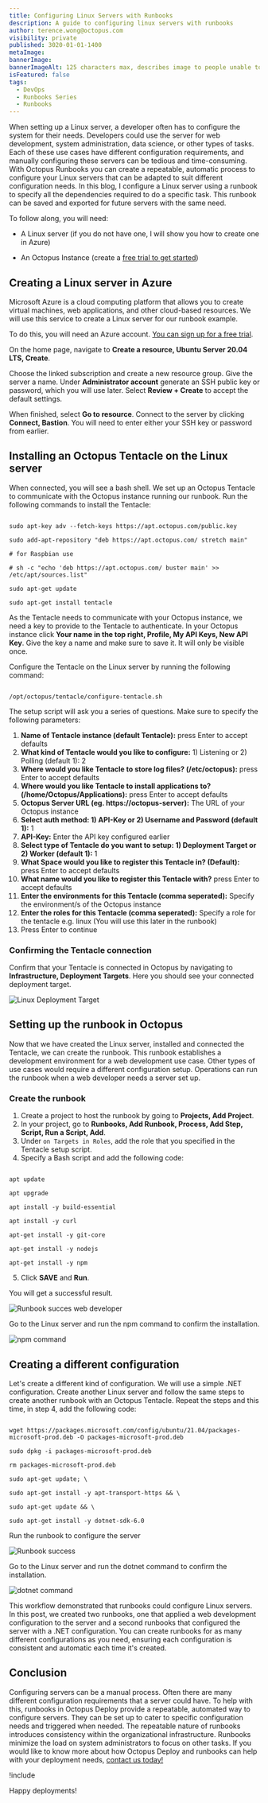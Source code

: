 ```yaml
---
title: Configuring Linux Servers with Runbooks
description: A guide to configuring linux servers with runbooks
author: terence.wong@octopus.com
visibility: private
published: 3020-01-01-1400
metaImage:
bannerImage:
bannerImageAlt: 125 characters max, describes image to people unable to see it.
isFeatured: false
tags:
  - DevOps
  - Runbooks Series
  - Runbooks
---
```


<!-- see https://github.com/OctopusDeploy/blog/blob/master/tags.txt for a comprehensive list of tags -->


When setting up a Linux server, a developer often has to configure the system for their needs. Developers could use the server for web development, system administration, data science, or other types of tasks. Each of these use cases have different configuration requirements, and manually configuring these servers can be tedious and time-consuming. With Octopus Runbooks you can create a repeatable, automatic process to configure your Linux servers that can be adapted to suit different configuration needs. In this blog, I configure a Linux server using a runbook to specify all the dependencies required to do a specific task. This runbook can be saved and exported for future servers with the same need.

To follow along, you will need:

- A Linux server (if you do not have one, I will show you how to create one in Azure)

- An Octopus Instance (create a [free trial to get started](https://octopus.com/docs/octopus-cloud))

## Creating a Linux server in Azure

Microsoft Azure is a cloud computing platform that allows you to create virtual machines, web applications, and other cloud-based resources. We will use this service to create a Linux server for our runbook example.

To do this, you will need an Azure account. [You can sign up for a free trial](https://portal.azure.com/).

On the home page, navigate to **Create a resource, Ubuntu Server 20.04 LTS, Create**.

Choose the linked subscription and create a new resource group. Give the server a name. Under **Administrator account** generate an SSH public key or password, which you will use later. Select **Review + Create** to accept the default settings.

When finished, select **Go to resource**. Connect to the server by clicking **Connect, Bastion**. You will need to enter either your SSH key or password from earlier.

## Installing an Octopus Tentacle on the Linux server

When connected, you will see a bash shell. We set up an Octopus Tentacle to communicate with the Octopus instance running our runbook. Run the following commands to install the Tentacle:

```

sudo apt-key adv --fetch-keys https://apt.octopus.com/public.key

sudo add-apt-repository "deb https://apt.octopus.com/ stretch main"

# for Raspbian use

# sh -c "echo 'deb https://apt.octopus.com/ buster main' >> /etc/apt/sources.list"

sudo apt-get update

sudo apt-get install tentacle

```

As the Tentacle needs to communicate with your Octopus instance, we need a key to provide to the Tentacle to authenticate. In your Octopus instance click **Your name in the top right, Profile, My API Keys, New API Key**. Give the key a name and make sure to save it. It will only be visible once.

Configure the Tentacle on the Linux server by running the following command:

```

/opt/octopus/tentacle/configure-tentacle.sh

```

The setup script will ask you a series of questions. Make sure to specify the following parameters:

1. **Name of Tentacle instance (default Tentacle):** press Enter to accept defaults
1. **What kind of Tentacle would you like to configure:** 1) Listening or 2) Polling (default 1): 2
1. **Where would you like Tentacle to store log files? (/etc/octopus):** press Enter to accept defaults
1. **Where would you like Tentacle to install applications to? (/home/Octopus/Applications):** press Enter to accept defaults
1. **Octopus Server URL (eg. https://octopus-server):** The URL of your Octopus instance
1. **Select auth method: 1) API-Key or 2) Username and Password (default 1):** 1
1. **API-Key:** Enter the API key configured earlier
1. **Select type of Tentacle do you want to setup: 1) Deployment Target or 2) Worker (default 1):** 1
1. **What Space would you like to register this Tentacle in? (Default):** press Enter to accept defaults
1. **What name would you like to register this Tentacle with?** press Enter to accept defaults
1. **Enter the environments for this Tentacle (comma seperated):** Specify the environment/s of the Octopus instance
1. **Enter the roles for this Tentacle (comma seperated):** Specify a role for the tentacle e.g. linux (You will use this later in the runbook)
1. Press Enter to continue


### Confirming the Tentacle connection

Confirm that your Tentacle is connected in Octopus by navigating to **Infrastructure, Deployment Targets**. Here you should see your connected deployment target.

![Linux Deployment Target](linux-deployment-target.png "width=500")

## Setting up the runbook in Octopus

Now that we have created the Linux server, installed and connected the Tentacle, we can create the runbook. This runbook establishes a development environment for a web development use case. Other types of use cases would require a different configuration setup. Operations can run the runbook when a web developer needs a server set up.

### Create the runbook

1. Create a project to host the runbook by going to **Projects, Add Project**.
1. In your project, go to **Runbooks, Add Runbook, Process, Add Step, Script, Run a Script, Add**.
1. Under `on Targets in Roles`, add the role that you specified in the Tentacle setup script.
1. Specify a Bash script and add the following code:

```

apt update

apt upgrade

apt install -y build-essential

apt install -y curl

apt-get install -y git-core

apt-get install -y nodejs

apt-get install -y npm

```

5. Click **SAVE** and **Run**.

You will get a successful result.

![Runbook succes web developer](runbook-web-success.png "width=500")

Go to the Linux server and run the npm command to confirm the installation.

![npm command](npm.png "width=500")

## Creating a different configuration

Let's create a different kind of configuration. We will use a simple .NET configuration. Create another Linux server and follow the same steps to create another runbook with an Octopus Tentacle. Repeat the steps and this time, in step 4, add the following code:

```

wget https://packages.microsoft.com/config/ubuntu/21.04/packages-microsoft-prod.deb -O packages-microsoft-prod.deb

sudo dpkg -i packages-microsoft-prod.deb

rm packages-microsoft-prod.deb

sudo apt-get update; \

sudo apt-get install -y apt-transport-https && \

sudo apt-get update && \

sudo apt-get install -y dotnet-sdk-6.0

```

Run the runbook to configure the server

![Runbook success](runbook-web-success.png "width=500")

Go to the Linux server and run the dotnet command to confirm the installation.

![dotnet command](dotnet.png "width=500")

This workflow demonstrated that runbooks could configure Linux servers. In this post, we created two runbooks, one that applied a web development configuration to the server and a second runbooks that configured the server with a .NET configuration. You can create runbooks for as many different configurations as you need, ensuring each configuration is consistent and automatic each time it's created.

## Conclusion

Configuring servers can be a manual process. Often there are many different configuration requirements that a server could have. To help with this, runbooks in Octopus Deploy provide a repeatable, automated way to configure servers. They can be set up to cater to specific configuration needs and triggered when needed. The repeatable nature of runbooks introduces consistency within the organizational infrastructure. Runbooks minimize the load on system administrators to focus on other tasks. If you would like to know more about how Octopus Deploy and runbooks can help with your deployment needs, [contact us today!](mailto:customersuccess@octopus.com)


!include <q2-2022-newsletter-cta>

Happy deployments!
